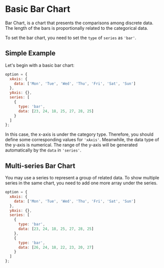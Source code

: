 <script setup>
import Chart from "./components/Chart.vue"

const simpleExampleOption = {
  xAxis: {
    data: ['Mon', 'Tue', 'Wed', 'Thu', 'Fri', 'Sat', 'Sun']
  },
  yAxis: {},
  series: [
    {
      type: 'bar',
      data: [23, 24, 18, 25, 27, 28, 25]
    }
  ]
};

const multiSeriesOption = {
  xAxis: {
    data: ['Mon', 'Tue', 'Wed', 'Thu', 'Fri', 'Sat', 'Sun']
  },
  yAxis: {},
  series: [
    {
      type: 'bar',
      data: [23, 24, 18, 25, 27, 28, 25]
    },
    {
      type: 'bar',
      data: [26, 24, 18, 22, 23, 20, 27]
    }
  ]
};
</script>

<style module>
.chart {
  width: 100%;
  height: 400px;
}
</style>

# Basic Bar Chart

Bar Chart, is a chart that presents the comparisons among discrete data. The length of the bars is proportionally related to the categorical data.

To set the bar chart, you need to set the `type` of `series` as `'bar'`.

## Simple Example

Let's begin with a basic bar chart:

```js
option = {
  xAxis: {
    data: ['Mon', 'Tue', 'Wed', 'Thu', 'Fri', 'Sat', 'Sun']
  },
  yAxis: {},
  series: [
    {
      type: 'bar',
      data: [23, 24, 18, 25, 27, 28, 25]
    }
  ]
};
```
<div :class="$style.chart">
  <Chart :option="simpleExampleOption" />
</div>

In this case, the x-axis is under the category type. Therefore, you should define some corresponding values for `'xAxis'`. Meanwhile, the data type of the y-axis is numerical. The range of the y-axis will be generated automatically by the `data` in `'series'`.

## Multi-series Bar Chart

You may use a series to represent a group of related data. To show multiple series in the same chart, you need to add one more array under the series.

```js
option = {
  xAxis: {
    data: ['Mon', 'Tue', 'Wed', 'Thu', 'Fri', 'Sat', 'Sun']
  },
  yAxis: {},
  series: [
    {
      type: 'bar',
      data: [23, 24, 18, 25, 27, 28, 25]
    },
    {
      type: 'bar',
      data: [26, 24, 18, 22, 23, 20, 27]
    }
  ]
};
```
<div :class="$style.chart">
  <Chart :option="multiSeriesOption" />
</div>
